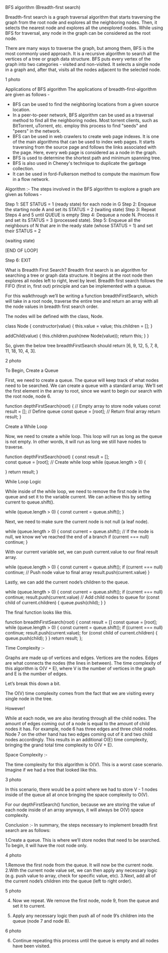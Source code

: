 BFS algorithm (Breadth-first search)

Breadth-first search is a graph traversal algorithm that starts traversing the graph from the root node and explores all the neighboring nodes. Then, it selects the nearest node and explores all the unexplored nodes. While using BFS for traversal, any node in the graph can be considered as the root node.

There are many ways to traverse the graph, but among them, BFS is the most commonly used approach. It is a recursive algorithm to search all the vertices of a tree or graph data structure. BFS puts every vertex of the graph into two categories - visited and non-visited. It selects a single node in a graph and, after that, visits all the nodes adjacent to the selected node.

1 photo


Applications of BFS algorithm
The applications of breadth-first-algorithm are given as follows -

- BFS can be used to find the neighboring locations from a given source location.
- In a peer-to-peer network, BFS algorithm can be used as a traversal method to find all the neighboring nodes. Most torrent clients, such as BitTorrent, uTorrent, etc. employ this process to find "seeds" and "peers" in the network.
- BFS can be used in web crawlers to create web page indexes. It is one of the main algorithms that can be used to index web pages. It starts traversing from the source page and follows the links associated with the page. Here, every web page is considered as a node in the graph.
- BFS is used to determine the shortest path and minimum spanning tree.
- BFS is also used in Cheney's technique to duplicate the garbage collection.
- It can be used in ford-Fulkerson method to compute the maximum flow in a flow network.


Algorithm :-
The steps involved in the BFS algorithm to explore a graph are given as follows -

Step 1: SET STATUS = 1 (ready state) for each node in G
Step 2: Enqueue the starting node A and set its STATUS = 2 (waiting state)
Step 3: Repeat Steps 4 and 5 until QUEUE is empty
Step 4: Dequeue a node N. Process it and set its STATUS = 3 (processed state).
Step 5: Enqueue all the neighbours of N that are in the ready state (whose STATUS = 1) and set
their STATUS = 2

(waiting state)

[END OF LOOP]

Step 6: EXIT

What is Breadth First Search?
Breadth first search is an algorithm for searching a tree or graph data structure. It begins at the root node then explores all nodes left to right, level by level. Breadth first search follows the FIFO (first in, first out) principle and can be implemented with a queue.

For this walkthrough we’ll be writing a function breadthFirstSearch, which will take in a root node, traverse the entire tree and return an array with all the node values in breadth first search order.

The nodes will be defined with the class, Node.

class Node {
  constructor(value) {
    this.value = value;
    this.children = [];
  }
  
  addChild(value) {
    this.children.push(new Node(value));
    return this;
  }
}

So, given the below tree breadthFirstSearch should return [6, 9, 12, 5, 7, 8, 11, 18, 10, 4, 3].

2 photo

To Begin, Create a Queue

First, we need to create a queue. The queue will keep track of what nodes need to be searched. We can create a queue with a standard array. We’ll set the first element in the array to root, since we want to begin our search with the root node, node 6.


function depthFirstSearch(root) {
  // Empty array to store node values
  const result = []; 
  // Define queue
  const queue = [root]; 
  // Return final array
  return result; 
}

Create a While Loop


Now, we need to create a while loop. This loop will run as long as the queue is not empty. In other words, it will run as long we still have nodes to traverse.

function depthFirstSearch(root) {
  const result = [];  
  const queue = [root];
  // Create while loop
  while (queue.length > 0) {
     
  }
return result; 
}

While Loop Logic

While inside of the while loop, we need to remove the first node in the queue and set it to the variable current. We can achieve this by setting current to queue.shift().

while (queue.length > 0) {
  const current = queue.shift();
}

Next, we need to make sure the current node is not null (a leaf node).

while (queue.length > 0) {
  const current = queue.shift();
  // If the node is null, we know we've reached the end of a branch
  if (current === null) continue;
}

With our current variable set, we can push current.value to our final result array.

while (queue.length > 0) {
  const current = queue.shift();
  if (current === null) continue;
  // Push node value to final array
  result.push(current.value)
}

Lastly, we can add the current node’s children to the queue.

while (queue.length > 0) {
  const current = queue.shift();
  if (current === null) continue;
  result.push(current.value)
  // Add child nodes to queue
  for (const child of current.children) {
    queue.push(child);
  }
}

The final function looks like this.

function breadthFirstSearch(root) { 
  const result = []
  const queue = [root];
  while (queue.length > 0) {
    const current = queue.shift();
    if (current === null) continue;
    result.push(current.value);
    for (const child of current.children) {
      queue.push(child);
    }
  }
  return result;
};

Time Complexity :-

Graphs are made up of vertices and edges. Vertices are the nodes. Edges are what connects the nodes (the lines in between). The time complexity of this algorithm is O(V + E), where V is the number of vertices in the graph and E is the number of edges.

Let’s break this down a bit.

The O(V) time complexity comes from the fact that we are visiting every single node in the tree.

However!

While at each node, we are also iterating through all the child nodes. The amount of edges coming out of a node is equal to the amount of child nodes it has. For example, node 6 has three edges and three child nodes. Node 7 on the other hand has two edges coming out of it and two child nodes accordingly. This results in an additional O(E) time complexity, bringing the grand total time complexity to O(V + E).


Space Complexity :-

The time complexity for this algorithm is O(V). This is a worst case scenario. Imagine if we had a tree that looked like this.

3 photo

In this scenario, there would be a point where we had to store V - 1 nodes inside of the queue all at once bringing the space complexity to O(V).

For our depthFirstSearch() function, because we are storing the value of each node inside of an array anyways, it will always be O(V) space complexity.

Conclusion :-
In summary, the steps necessary to implement breadth first search are as follows:

1.Create a queue. This is where we’ll store nodes that need to be searched. To begin, it will have the root node only.

4 photo

1.Remove the first node from the queue. It will now be the current node.
2.With the current node value set, we can then apply any necessary logic (e.g. push value to array, check for specific value, etc).
3.Next, add all of the current node’s children into the queue (left to right order).

5 photo

4. Now we repeat. We remove the first node, node 9, from the queue and set it to current.

5. Apply any necessary logic then push all of node 9’s children into the queue (node 7 and node 8).

6 photo

6. Continue repeating this process until the queue is empty and all nodes have been visited.

